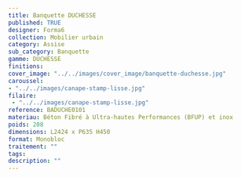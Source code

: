 ```yaml
---
title: Banquette DUCHESSE 
published: TRUE
designer: Forma6
collection: Mobilier urbain
category: Assise
sub_category: Banquette
gamme: DUCHESSE 
finitions: 
cover_image: "../../images/cover_image/banquette-duchesse.jpg"
caroussel: 
- "../../images/canape-stamp-lisse.jpg"
filaire: 
 - "../../images/canape-stamp-lisse.jpg"
reference: BADUCHE0101
materiau: Béton Fibré à Ultra-hautes Performances (BFUP) et inox
poids: 208
dimensions: L2424 x P635 H450
format: Monobloc
traitement: ""
tags: 
description: ""
---
```

